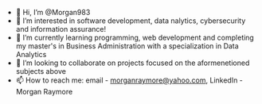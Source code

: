 - 👋 Hi, I’m @Morgan983
- 👀 I’m interested in software development, data nalytics, cybersecurity and information assurance!
- 🌱 I’m currently learning programming, web development and completing my master's in Business Administration with a specialization in Data Analytics
- 💞️ I’m looking to collaborate on projects focused on the aformenetioned subjects above
- 📫 How to reach me: email - morganraymore@yahoo.com, LinkedIn - Morgan Raymore

<!---
Morgan983/Morgan983 is a ✨ special ✨ repository because its `README.md` (this file) appears on your GitHub profile.
You can click the Preview link to take a look at your changes.
--->
